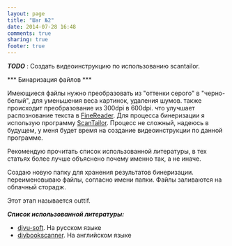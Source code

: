 ```yaml
---
layout: page
title: "Шаг №2"
date: 2014-07-28 16:48
comments: true
sharing: true
footer: true
---
```


***TODO***
: Создать видеоинструкцию по использованию scantailor.

*** Бинаризация файлов ***

Имеющиеся файлы нужно преобразовать из "оттенки серого" в "черно-белый", для уменьшения веса картинок, удаления шумов. также происходит преобразование из 300dpi в 600dpi. что улучшает распознование текста в [FineReader](http://www.abbyy.ru/finereader/). Для процесса бинеризации я использую программу [ScanTailor](http://scantailor.sourceforge.net/?q=ru/about). Процесс не сложный, надеюсь в будущем, у меня будет время на создание видеоинструкции по данной программе.

Рекомендую прочитать список использованной литературы, в тех статьях более лучше объяснено почему именно так, а не иначе.

Создаю новую папку для хранения результатов бинеризации. переименовываю файлы, согласно имени папки. Файлы заливаются на облачный сторадж.

Этот этап называется outtif.


***Список использованной литературы:***

*   [djvu-soft](http://www.djvu-soft.narod.ru/). На русском языке
*   [diybookscanner](http://www.diybookscanner.org/forum/). На английском языке
